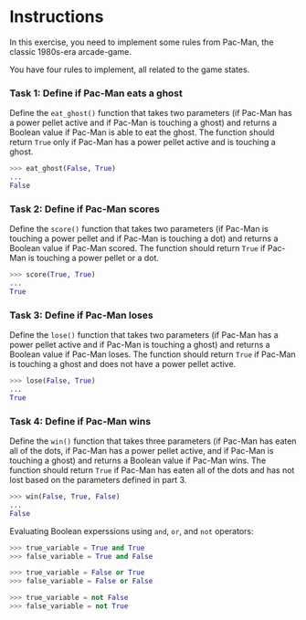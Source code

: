 # Instructions
In this exercise, you need to implement some rules from Pac-Man, the classic 1980s-era arcade-game.

You have four rules to implement, all related to the game states.

### Task 1: Define if Pac-Man eats a ghost
Define the `eat_ghost()` function that takes two parameters (if Pac-Man has a power pellet active and if Pac-Man is touching a ghost) and returns a Boolean value if Pac-Man is able to eat the ghost. The function should return `True` only if Pac-Man has a power pellet active and is touching a ghost.
```py
>>> eat_ghost(False, True)
...
False
```

### Task 2: Define if Pac-Man scores
Define the `score()` function that takes two parameters (if Pac-Man is touching a power pellet and if Pac-Man is touching a dot) and returns a Boolean value if Pac-Man scored. The function should return `True` if Pac-Man is touching a power pellet or a dot.
```py
>>> score(True, True)
...
True
```

### Task 3: Define if Pac-Man loses
Define the `lose()` function that takes two parameters (if Pac-Man has a power pellet active and if Pac-Man is touching a ghost) and returns a Boolean value if Pac-Man loses. The function should return `True` if Pac-Man is touching a ghost and does not have a power pellet active.
```py
>>> lose(False, True)
...
True
```

### Task 4: Define if Pac-Man wins
Define the `win()` function that takes three parameters (if Pac-Man has eaten all of the dots, if Pac-Man has a power pellet active, and if Pac-Man is touching a ghost) and returns a Boolean value if Pac-Man wins. The function should return `True` if Pac-Man has eaten all of the dots and has not lost based on the parameters defined in part 3.
```py
>>> win(False, True, False)
...
False
```

Evaluating Boolean experssions using `and`, `or`, and `not` operators:
```py
>>> true_variable = True and True
>>> false_variable = True and False

>>> true_variable = False or True
>>> false_variable = False or False

>>> true_variable = not False
>>> false_variable = not True
```